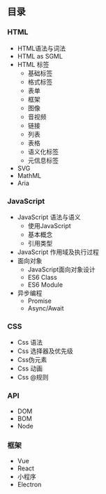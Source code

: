 ## 目录
### HTML
- HTML语法与词法
- HTML as SGML
- HTML 标签
	- 基础标签
	- 格式标签
	- 表单
	- 框架
	- 图像
	- 音视频
	- 链接
	- 列表
	- 表格
	- 语义化标签
	- 元信息标签 
- SVG 
- MathML
- Aria
### JavaScript
- JavaScript 语法与语义
	- 使用JavaScript
	- 基本概念
	- 引用类型
 - JavaScript 作用域及执行过程
- 面向对象
	- JavaScript面向对象设计
	- ES6 Class
	- ES6 Module
- 异步编程 
	- Promise
	- Async/Await
### CSS
- Css 语法
- Css 选择器及优先级
- Css伪元素
- Css 动画
- Css @规则
### API
- DOM
- BOM
- Node
### 框架
- Vue
- React
- 小程序
- Electron

